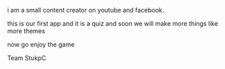 i am a small content creator on youtube and facebook.

this is our first app and it is a quiz and soon we will make more things like more themes

now go enjoy the game

Team StukpC

